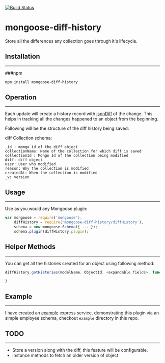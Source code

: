 [![Build Status]((https://travis-ci.org/mimani/mongoose-diff-history.svg?branch=master))]((https://travis-ci.org/mimani/mongoose-diff-history.svg?branch=master))

mongoose-diff-history
=============

Store all the differences any collection goes through it's lifecycle.

## Installation
---------------
###npm
``` sh
npm install mongoose-diff-history
```

## Operation
---------------
Each update will create a history record with [jsonDiff](https://github.com/benjamine/jsondiffpatch) of the change. This helps in tracking all the changes happened to an object from the beginning.

Following will be the structure of the diff history being saved:


diff Collection schema:

```
_id : mongo id of the diff object
collectionName: Name of the collection for which diff is saved
collectionId : Mongo Id of the collection being modified
diff: diff object
user: User who modified
reason: Why the collection is modified
createdAt: When the collection is modified
_v: version
```

## Usage
---------------
Use as you would any Mongoose plugin:

``` js
var mongoose = require('mongoose'),
    diffHistory = require('mongoose-diff-history/diffHistory'),
    schema = new mongoose.Schema({ ... });
    schema.plugin(diffHistory.plugin);
```


## Helper Methods
---------------
You can get all the histories created for an object using following method:

``` js
diffHistory.getHistories(modelName, ObjectId, <expandable fields>, function (err, histories) {

}
```

## Example
---------------
I have created an [example](https://github.com/mimani/mongoose-diff-history/tree/master/example) express service, demonstrating this plugin via an simple employee schema, checkout `example` directory in this repo.

## TODO
---------------
- Store a version along with the diff, this feature will be configurable.
- instance methods to fetch an older version of object